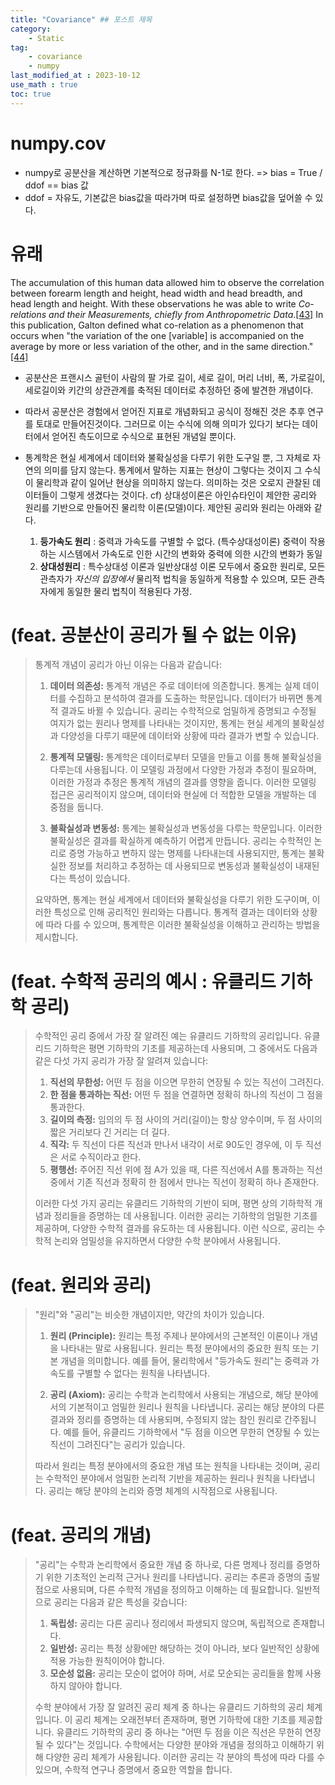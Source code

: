 ```yaml
---
title: "Covariance" ## 포스트 제목
category:       
    - Static
tag:
    - covariance
    - numpy
last_modified_at : 2023-10-12
use_math : true
toc: true
---
```


# numpy.cov
- numpy로 공분산을 계산하면 기본적으로 정규화를 N-1로 한다. => bias = True / ddof == bias 값
- ddof = 자유도, 기본값은 bias값을 따라가며 따로 설정하면 bias값을 덮어쓸 수 있다.

# 유래
The accumulation of this human data allowed him to observe the correlation between forearm length and height, head width and head breadth, and head length and height. With these observations he was able to write _Co-relations and their Measurements, chiefly from Anthropometric Data_.[[43]](https://en.wikipedia.org/wiki/Francis_Galton#cite_note-FOOTNOTEGillham2001c82%E2%80%93102-43) In this publication, Galton defined what co-relation as a phenomenon that occurs when "the variation of the one [variable] is accompanied on the average by more or less variation of the other, and in the same direction."[[44]](https://en.wikipedia.org/wiki/Francis_Galton#cite_note-FOOTNOTEGalton1888273%E2%80%93279-44)

- 공분산은 프랜시스 골턴이 사람의 팔 가로 길이, 세로 길이, 머리 너비, 폭, 가로길이, 세로길이와 키간의 상관관계를 축적된 데이터로 추정하던 중에 발견한 개념이다.
- 따라서 공분산은 경험에서 얻어진 지표로 개념화되고 공식이 정해진 것은 추후 연구를 토대로 만들어진것이다. 그러므로 이는 수식에 의해 의미가 있다기 보다는 데이터에서 얻어진 측도이므로 수식으로 표현된 개념일 뿐이다.

- 통계학은 현실 세계에서 데이터와 불확실성을 다루기 위한 도구일 뿐, 그 자체로 자연의 의미를 담지 않는다. 통계에서 말하는 지표는 현상이 그렇다는 것이지 그 수식이 물리학과 같이 일어난 현상을 의미하지 않는다. 의미하는 것은 오로지 관찰된 데이터들이 그렇게 생겼다는 것이다. 
cf) 상대성이론은 아인슈타인이 제안한 공리와 원리를 기반으로 만들어진 물리학 이론(모델)이다. 제안된 공리와 원리는 아래와 같다.
	1. **등가속도 원리** : 중력과 가속도를 구별할 수 없다. (특수상대성이론) 중력이 작용하는 시스템에서 가속도로 인한 시간의 변화와 중력에 의한 시간의 변화가 동일
	2. **상대성원리** : 특수상대성 이론과 일반상대성 이론 모두에서 중요한 원리로, 모든 관측자가 *자신의 입장에서* 물리적 법칙을 동일하게 적용할 수 있으며, 모든 관측자에게 동일한 물리 법칙이 적용된다 가정.

# (feat. 공분산이 공리가 될 수 없는 이유)

>통계적 개념이 공리가 아닌 이유는 다음과 같습니다:
>1. **데이터 의존성:** 통계적 개념은 주로 데이터에 의존합니다. 통계는 실제 데이터를 수집하고 분석하여 결과를 도출하는 학문입니다. 데이터가 바뀌면 통계적 결과도 바뀔 수 있습니다. 공리는 수학적으로 엄밀하게 증명되고 수정될 여지가 없는 원리나 명제를 나타내는 것이지만, 통계는 현실 세계의 불확실성과 다양성을 다루기 때문에 데이터와 상황에 따라 결과가 변할 수 있습니다.
>
>2. **통계적 모델링:** 통계학은 데이터로부터 모델을 만들고 이를 통해 불확실성을 다루는데 사용됩니다. 이 모델링 과정에서 다양한 가정과 추정이 필요하며, 이러한 가정과 추정은 통계적 개념의 결과를 영향을 줍니다. 이러한 모델링 접근은 공리적이지 않으며, 데이터와 현실에 더 적합한 모델을 개발하는 데 중점을 둡니다.
>
>3. **불확실성과 변동성:** 통계는 불확실성과 변동성을 다루는 학문입니다. 이러한 불확실성은 결과를 확실하게 예측하기 어렵게 만듭니다. 공리는 수학적인 논리로 증명 가능하고 변하지 않는 명제를 나타내는데 사용되지만, 통계는 불확실한 정보를 처리하고 추정하는 데 사용되므로 변동성과 불확실성이 내재된다는 특성이 있습니다.
>
>요약하면, 통계는 현실 세계에서 데이터와 불확실성을 다루기 위한 도구이며, 이러한 특성으로 인해 공리적인 원리와는 다릅니다. 통계적 결과는 데이터와 상황에 따라 다를 수 있으며, 통계학은 이러한 불확실성을 이해하고 관리하는 방법을 제시합니다.

# (feat. 수학적 공리의 예시 : 유클리드 기하학 공리)

>수학적인 공리 중에서 가장 잘 알려진 예는 유클리드 기하학의 공리입니다. 유클리드 기하학은 평면 기하학의 기초를 제공하는데 사용되며, 그 중에서도 다음과 같은 다섯 가지 공리가 가장 잘 알려져 있습니다:
>
>1. **직선의 무한성:** 어떤 두 점을 이으면 무한히 연장될 수 있는 직선이 그려진다.
>2. **한 점을 통과하는 직선:** 어떤 두 점을 연결하면 정확히 하나의 직선이 그 점을 통과한다.
>3. **길이의 측정:** 임의의 두 점 사이의 거리(길이)는 항상 양수이며, 두 점 사이의 짧은 거리보다 긴 거리는 더 길다.
>4. **직각:** 두 직선이 다른 직선과 만나서 내각이 서로 90도인 경우에, 이 두 직선은 서로 수직이라고 한다.
>5. **평행선:** 주어진 직선 위에 점 A가 있을 때, 다른 직선에서 A를 통과하는 직선 중에서 기존 직선과 정확히 한 점에서 만나는 직선이 정확히 하나 존재한다.
>
>이러한 다섯 가지 공리는 유클리드 기하학의 기반이 되며, 평면 상의 기하학적 개념과 정리들을 증명하는 데 사용됩니다. 이러한 공리는 기하학의 엄밀한 기초를 제공하며, 다양한 수학적 결과를 유도하는 데 사용됩니다. 이런 식으로, 공리는 수학적 논리와 엄밀성을 유지하면서 다양한 수학 분야에서 사용됩니다.
# (feat. 원리와 공리)

>"원리"와 "공리"는 비슷한 개념이지만, 약간의 차이가 있습니다.
>
>1. **원리 (Principle):** 원리는 특정 주제나 분야에서의 근본적인 이론이나 개념을 나타내는 말로 사용됩니다. 원리는 특정 분야에서의 중요한 원칙 또는 기본 개념을 의미합니다. 예를 들어, 물리학에서 "등가속도 원리"는 중력과 가속도를 구별할 수 없다는 원칙을 나타냅니다.
>
>2. **공리 (Axiom):** 공리는 수학과 논리학에서 사용되는 개념으로, 해당 분야에서의 기본적이고 엄밀한 원리나 원칙을 나타냅니다. 공리는 해당 분야의 다른 결과와 정리를 증명하는 데 사용되며, 수정되지 않는 참인 원리로 간주됩니다. 예를 들어, 유클리드 기하학에서 "두 점을 이으면 무한히 연장될 수 있는 직선이 그려진다"는 공리가 있습니다.
>
>따라서 원리는 특정 분야에서의 중요한 개념 또는 원칙을 나타내는 것이며, 공리는 수학적인 분야에서 엄밀한 논리적 기반을 제공하는 원리나 원칙을 나타냅니다. 공리는 해당 분야의 논리와 증명 체계의 시작점으로 사용됩니다.


# (feat. 공리의 개념)


> "공리"는 수학과 논리학에서 중요한 개념 중 하나로, 다른 명제나 정리를 증명하기 위한 기초적인 논리적 근거나 원리를 나타냅니다. 공리는 추론과 증명의 출발점으로 사용되며, 다른 수학적 개념을 정의하고 이해하는 데 필요합니다.
> 일반적으로 공리는 다음과 같은 특성을 갖습니다:
> 1. **독립성:** 공리는 다른 공리나 정리에서 파생되지 않으며, 독립적으로 존재합니다.
> 2. **일반성:** 공리는 특정 상황에만 해당하는 것이 아니라, 보다 일반적인 상황에 적용 가능한 원칙이어야 합니다.
> 3. **모순성 없음:** 공리는 모순이 없어야 하며, 서로 모순되는 공리들을 함께 사용하지 않아야 합니다.
>
> 수학 분야에서 가장 잘 알려진 공리 체계 중 하나는 유클리드 기하학의 공리 체계입니다. 이 공리 체계는 오래전부터 존재하며, 평면 기하학에 대한 기초를 제공합니다. 유클리드 기하학의 공리 중 하나는 "어떤 두 점을 이은 직선은 무한히 연장될 수 있다"는 것입니다.
> 수학에서는 다양한 분야와 개념을 정의하고 이해하기 위해 다양한 공리 체계가 사용됩니다. 이러한 공리는 각 분야의 특성에 따라 다를 수 있으며, 수학적 연구나 증명에서 중요한 역할을 합니다.
